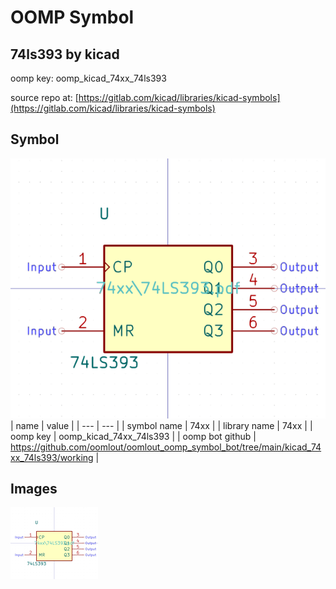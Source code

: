 # OOMP Symbol  
## 74ls393  by kicad  
  
oomp key: oomp_kicad_74xx_74ls393  
  
source repo at: [https://gitlab.com/kicad/libraries/kicad-symbols](https://gitlab.com/kicad/libraries/kicad-symbols)  
## Symbol  
  
[![working.png](working_600.png)](working.png)  
| name | value | 
| --- | --- | 
| symbol name | 74xx | 
| library name | 74xx | 
| oomp key | oomp_kicad_74xx_74ls393 | 
| oomp bot github | https://github.com/oomlout/oomlout_oomp_symbol_bot/tree/main/kicad_74xx_74ls393/working | 
## Images  
  
[![working.png](working_140.png)](working.png)  
